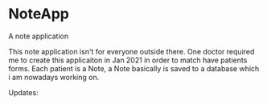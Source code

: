 # NoteApp
A note application

This note application isn't for everyone outside there. One doctor required me to create this applicaiton in Jan 2021 in order to match have patients forms.
Each patient is a Note, a Note basically is saved to a database which i am nowadays working on.

Updates:
